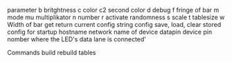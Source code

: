 parameter
b	britghtness
c	color
c2	second color
d	debug
f	fringe of bar
m	mode
mu	multiplikator
n	number
r	activate randomness
s	scale
t	tablesize
w	Width of bar
get			return current config string
config		save, load, clear stored config for startup
hostname	network name of device
datapin		device pin nomber where the LED's data lane is connected'

Commands
build	rebuild tables
